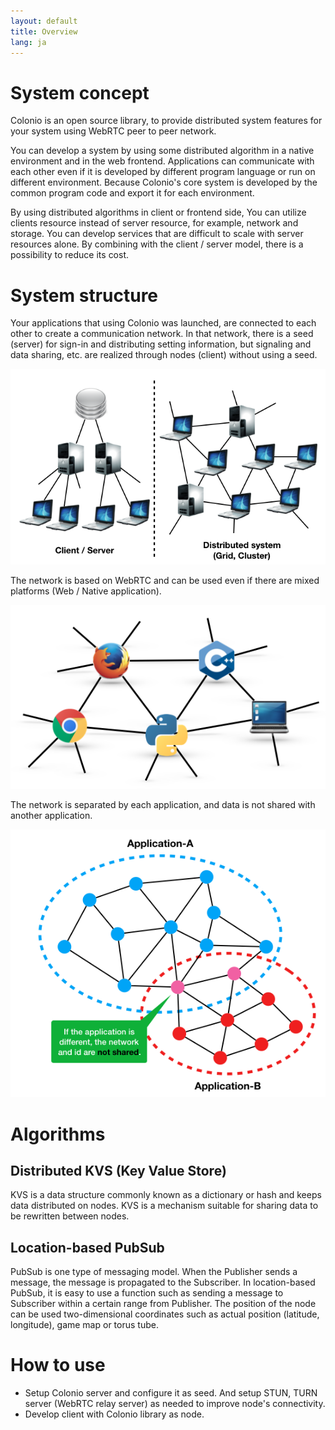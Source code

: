 ```yaml
---
layout: default
title: Overview
lang: ja
---
```


# System concept

Colonio is an open source library, to provide distributed system features for your system using WebRTC peer to peer network.

You can develop a system by using some distributed algorithm in a native environment and in the web frontend. Applications can communicate with each other even if it is developed by different program language or run on different environment. Because Colonio's core system is developed by the common program code and export it for each environment.

By using distributed algorithms in client or frontend side, You can utilize clients resource instead of server resource, for example, network and storage.
You can develop services that are difficult to scale with server resources alone.
By combining with the client / server model, there is a possibility to reduce its cost.

# System structure
Your applications that using Colonio was launched, are connected to each other to create a communication network. In that network, there is a seed (server) for sign-in and distributing setting information, but signaling and data sharing, etc. are realized through nodes (client) without using a seed.

![overview01](overview01.png)

The network is based on WebRTC and can be used even if there are mixed platforms (Web / Native application).

![overview02](overview02.png)

The network is separated by each application, and data is not shared with another application.

![overview03](overview03.png)

# Algorithms
## Distributed KVS (Key Value Store)
KVS is a data structure commonly known as a dictionary or hash and keeps data distributed on nodes.
KVS is a mechanism suitable for sharing data to be rewritten between nodes.

## Location-based PubSub

PubSub is one type of messaging model. When the Publisher sends a message, the message is propagated to the Subscriber.
In location-based PubSub, it is easy to use a function such as sending a message to Subscriber within a certain range from Publisher.
The position of the node can be used two-dimensional coordinates such as actual position (latitude, longitude), game map or torus tube.

# How to use
* Setup Colonio server and configure it as seed. And setup STUN, TURN server (WebRTC relay server) as needed to improve node's connectivity.
* Develop client with Colonio library as node.
